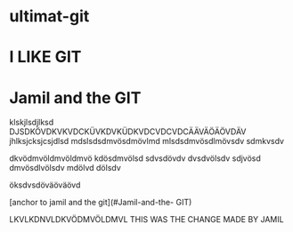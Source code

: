 # ultimat-git  

 # I LIKE GIT  

 # Jamil and the GIT 




 klskjlsdjlksd DJSDKÖVDKVKVDCKÜVKDVKÜDKVDCVDCVDCÄÄVÄÖÄÖVDÄV
 jhlksjcksjcsjdlsd
 mdslsdsdmvösdmövlmd
 mlsdsdmvösdlmövsdv
 sdmkvsdv   




 dkvödmvöldmvöldmvö
 kdösdmvölsd
 sdvsdövdv
 dvsdvölsdv
 sdjvösd
 dmvösdlvölsdv
 mdölvd
 dölsdv
   

   öksdvsdöväöväövd  

         

[anchor to jamil and the git](#Jamil-and-the- GIT)  


LKVLKDNVLDKVÖDMVÖLDMVL THIS WAS THE CHANGE MADE BY JAMIL 
